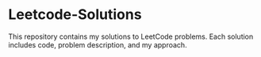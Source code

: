 # Leetcode-Solutions
This repository contains my solutions to LeetCode problems. Each solution includes code, problem description, and my approach. 
